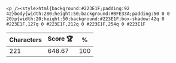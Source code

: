 `<p /><style>html{background:#223E1F;padding:92 42}body{width:280;height:50;background:#BFE33A;padding:50 0 0 20}p{width:20;height:50;background:#223E1F;box-shadow:42q 0 #223E1F,127q 0 #223E1F,212q 0 #223E1F,254q 0 #223E1F`

| Characters | Score 🏆 | %   |
| ---------- | -------- | --- |
| 221        | 648.67   | 100 |
